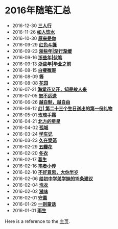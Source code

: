 # 2016年随笔汇总

- 2016-12-30 [**三人行**](./2016/20161230-sanren.md)
- 2016-11-26 [**如人饮水**](./2016/20161126-ruren.md)
- 2016-10-30 [**原来是你**](./2016/20161030-yuanlai.md)
- 2016-09-29 [**红色斗篷**](./2016/20160929-hongse.md)
- 2016-09-23 [**浙些年|渐行渐缓**](./2016/20160923-jianxing.md)
- 2016-09-16 [**浙些年|伏笔**](./2016/20160916-fubi.md)
- 2016-09-13 [**浙些年|毕业之前**](./2016/20160913-biyezhiqian.md)
- 2016-08-15 [**白璧微瑕**](./2016/20160815-baibi.md) 
- 2016-08-09 [**等**](./2016/20160809-deng.md) 
- 2016-08-08 [**花园**](./2016/20160808-huayuan.md) 
- 2016-07-21 [**海棠花又开，知是故人来**](./2016/20160721-haitang.md)  
- 2016-07-05 [**恕不远送**](./2016/20160705-shubuyuansong.md)  
- 2016-06-26 [**越自制，越自由**](./2016/20160626-yuezizhi.md) 
- 2016-06-12 [**红| 第二十三个生日送出的第一份礼物**](./2016/20160612-hong.md) 
- 2016-05-01 [**玫瑰手霜**](./2016/20160501-meigui.md) 
- 2016-04-21 [**北方的星星**](./2016/20160421-beifang.md) 
- 2016-04-02 [**孤城**](./2016/20160402-gucheng.md) 
- 2016-03-24 [**学车记**](./2016/20160324-xuecheji.md) 
- 2016-03-23 [**久在樊笼**](./2016/20160323-jiuzai.md) 
- 2016-02-29 [**五瓣花**](./2016/20160229-wubanhua.md) 
- 2016-02-20 [**冬衣**](./2016/20160220-dongyi.md) 
- 2016-02-17 [**葛生**](./2016/20160217-gesheng.md) 
- 2016-02-16 [**笔者小传**](./2016/20160216-bizhe.md) 
- 2016-02-10 [**不好意思，大你半岁**](./2016/20160210-buhao.md) 
- 2016-02-06 [**给初中学弟学妹的15条建议**](./2016/20160206-gei.md) 
- 2016-02-04 [**洗衣**](./2016/20160204-xiyi.md) 
- 2016-02-02 [**滋味**](./2016/20160202-ziwei.md) 
- 2016-02-01 [**守巢**](./2016/20160201-shouchao.md) 
- 2016-01-29 [**一则童话**](./2016/20160129-yize.md)  
- 2016-01-01 [**雨生**](./2016/20160101-yusheng.md)   



Here is a reference to the [主页](../../intro.md). 
